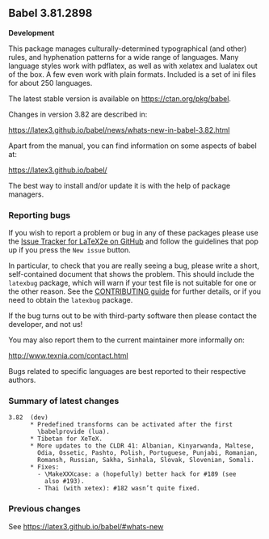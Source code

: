 ## Babel 3.81.2898

**Development**

This package manages culturally-determined typographical (and other)
rules, and hyphenation patterns for a wide range of languages. Many
language styles work with pdflatex, as well as with xelatex and
lualatex out of the box. A few even work with plain formats. Included
is a set of ini files for about 250 languages.

The latest stable version is available on <https://ctan.org/pkg/babel>.

Changes in version 3.82 are described in:

https://latex3.github.io/babel/news/whats-new-in-babel-3.82.html

Apart from the manual, you can find information on some aspects of babel at:

https://latex3.github.io/babel/

The best way to install and/or update it is with the help of package
managers.

### Reporting bugs

If you wish to report a problem or bug in any of these packages please
use the
[Issue Tracker for LaTeX2e on GitHub](https://github.com/latex3/babel/issues)
and follow the guidelines that pop up if you press the `New issue`
button.

In particular, to check that you are really seeing a bug, please write
a short, self-contained document that shows the problem. This should
include the `latexbug` package, which will warn if your test file is
not suitable for one or the other reason. See the
[CONTRIBUTING guide](https://github.com/latex3/latex2e/blob/master/CONTRIBUTING.md)
for further details, or if you need to obtain the `latexbug` package.

If the bug turns out to be with third-party software then please
contact the developer, and not us!

You may also report them to the current maintainer more informally on:

   http://www.texnia.com/contact.html

Bugs related to specific languages are best reported to their
respective authors.

### Summary of latest changes
```
3.82  (dev)
      * Predefined transforms can be activated after the first
        \babelprovide (lua).
      * Tibetan for XeTeX.
      * More updates to the CLDR 41: Albanian, Kinyarwanda, Maltese,
        Odia, Ossetic, Pashto, Polish, Portuguese, Punjabi, Romanian,
        Romansh, Russian, Sakha, Sinhala, Slovak, Slovenian, Somali.
      * Fixes:
        - \MakeXXXcase: a (hopefully) better hack for #189 (see
          also #193).
        - Thai (with xetex): #182 wasn’t quite fixed.
```

### Previous changes

See https://latex3.github.io/babel/#whats-new
